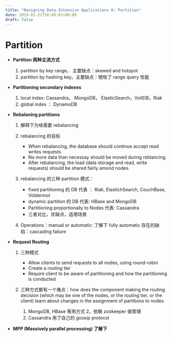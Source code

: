 ```yaml
---
title: "Designing Data-Intensive Applications 6: Partition"
date: 2019-01-21T16:49:01+08:00
draft: false
---
```


# Partition

- **Partition 两种主流方式**

  1. partition by key range。 主要缺点：skewed and hotspot
  2. partition by hashing key。主要缺点：牺牲了 range query 性能

- **Partitioning secondary indexes**

  1. local index: Cassandra， MongoDB， ElasticSearch，VoltDB，Riak
  2. global index ： DynamoDB

- **Rebalaning partitions**

  1. 解释下为啥需要 rebalancing
  2. rebalancing 的目标

     - When rebalancing, the database should continue accept read writes requests.
     - No more data than necessay should be moved during reblancing.
     - After rebalancing, the load (data storage and read, write requests) should be shared fairly amond nodes.

  3. rebalancing 的三种 partition 模式：

     - fixed partitioning 的 DB 代表 ： Riak, ElastichSearch, CouchBase, Voldermot
     - dynamic partition 的 DB 代表: HBase and MongoDB
     - Partitioning proportionally to Nodes 代表: Cassandra
     - 三者对比，优缺点，适用场景

  4. Operations：manual or automatic: 了解下 fully automatic 存在的缺陷：cascading faliure

- **Request Routing**

  1. 三种模式

     - Allow clients to send requests to all nodes, using round-robin
     - Create a routing tier
     - Require client to be aware of partitioning and how the partitioning is conducted

  2. 三种方式都有一个难点：how does the component making the routing decision (which may be one of the nodes, or the routing tier, or the client) learn about changes in the assignment of partitions to nodes

     1. MongoDB, HBase 等用方式 2，依赖 zookeeper 做管理
     2. Cassandra 用了自己的 goosip protocol

- **MPP (Massively parallel processing) 了解下**

